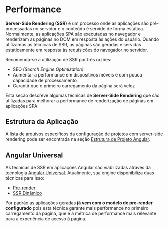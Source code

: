 # Performance

**Server-Side Rendering (SSR)** é um processo onde as aplicações são pré-processadas no servidor e o conteúdo é servido de forma estática. Normalmente, as aplicações SPA são executadas no navegador e renderizam as páginas no DOM em resposta às ações do usuário. Quando utilizamos as técnicas de SSR, as páginas são geradas e servidas estaticamente em resposta às requisições do navegador no servidor.

Recomenda-se a utilização de SSR por três razões:

* SEO *(Search Engine Optimization)*
* Aumentar a performance em dispositivos móveis e com pouca capacidade de processamento
* Garantir que o primeiro carregamento da página será veloz

Esta seção descreve algumas técnicas de **Server-Side Rendering** que são utilizadas para melhorar a performance de renderização de páginas em aplicações SPA.

## Estrutura da Aplicação

A lista de arquivos específicos da configuração de projetos com server-side rendering pode ser encontrada na seção [Estrutura de Projeto Angular](./ESTRUTURA_PROJETO_MONOREPO.md).

## Angular Universal

As técnicas de SSR em aplicações Angular são viabilizadas através da tecnologia [Angular Universal](https://angular.io/guide/universal). Atualmente, sua engine disponibiliza duas técnicas para isso:

* [Pre-render](./PERFORMANCE_SSR_PRERENDER.md)
* [SSR Dinâmico](./PERFORMANCE_SSR_DINAMICO.md)

Por padrão as aplicações geradas **já vem com o modelo de pre-render configurado** pois esta técnica garante mais performance no primeiro carregamento da página, que é a métrica de performance mais relevante para a experiência de acesso à página.